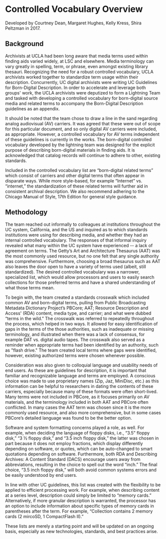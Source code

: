 # Controlled Vocabulary Overview

Developed by Courtney Dean, Margaret Hughes, Kelly Kress, Shira Peltzman in 2017.
  
## Background

Archivists at UCLA had been long aware that media terms used within finding aids varied widely, at LSC and elsewhere. Media terminology can vary greatly in spelling, term, or phrase, even amongst existing library thesauri. Recognizing the need for a robust controlled vocabulary, UCLA archivists worked together to standardize term usage within their description. Concurrently, UC digital archivists were writing UC Guidelines for Born-Digital Description. In order to accelerate and leverage both groups' work, the UCLA archivists were deputized to form a Lightning Team and tasked with developing a controlled vocabulary for born-digital source media and related terms to accompany the Born-Digital Description guidelines as an appendix. 

It should be noted that the team chose to draw a line in the sand regarding analog audiovisual (AV) carriers. It was agreed that these were out of scope for this particular document, and so only digital AV carriers were included, as appropriate. However, a controlled vocabulary for AV terms independent of these guidelines is currently in the works. The born-digital controlled vocabulary developed by the lightning team was designed for the explicit purpose of describing born-digital materials in finding aids. It is acknowledged that catalog records will continue to adhere to other, existing standards.

Included in the controlled vocabulary list are “born-digital related terms” which consist of carriers and other digital terms that often appear in disparate ways. While more style-based, for example “Internet” vs. “internet,” the standardization of these related terms will further aid in consistent archival description. We also recommend adhering to the Chicago Manual of Style, 17th Edition for general style guidance.

## Methodology
The team reached out informally to colleagues at institutions throughout the UC system, California, and the US and inquired as to which standards institutions were using for describing media, and whether they had an internal controlled vocabulary. The responses of that informal inquiry revealed what many within the UC system have experienced -- a lack of agreement on terms. The Getty’s Art and Architecture Thesaurus (AAT) was the most commonly used resource, but no one felt that any single authority was comprehensive. Furthermore, choosing a broad thesaurus such as AAT also leaves the door open to have a variety of terms used (albeit, still standardized). The desired controlled vocabulary was a narrower, specialized list, which would allow processors and users to easily search collections for those preferred terms and have a shared understanding of what those terms mean. 

To begin with, the team created a standards crosswalk which included common AV and born-digital terms, pulling from Public Broadcasting Metadata Dictionary Project’s PBCore; AAT; Resource Description and Access' (RDA) content, media type, and carrier; and what were dubbed “terms in the wild.” The crosswalk was referred to repeatedly throughout the process, which helped in two ways. It allowed for easy  identification of gaps in the terms of the those authorities, such as inadequate or missing terminology, and illustrated when there was a lack of consensus, for example DAT vs. digital audio tapes. The crosswalk also served as a reminder when appropriate terms had been identified by an authority, such as "flash drive." The team created local terms where gaps were identified, however, existing authorized terms were chosen whenever possible. 

Consideration was also given to colloquial language and usability needs of end users. As these are guidelines for description, it is important that familiar and recognizable language and terms are employed. A conscious choice was made to use proprietary names (Zip, Jaz, MiniDisc, etc.) as this information can be helpful to researchers in dating the contents of these carriers, especially because many of these formats were often short-lived. Many terms were not included in PBCore, as it focuses primarily on AV materials, and the terminology included in both AAT and PBCore often conflicted. In many cases the AAT term was chosen since it is the more commonly used resource, and also more comprehensive, but in some cases PBCore’s detailed language was found to be the better option. 

Software and system formatting concerns played a role, as well. For example, when deciding the language of floppy disks, i.e., “3.5” floppy disk,” “3 ½ floppy disk,” and “3.5 inch floppy disk,” the latter was chosen in part because it does not employ fractions, which display differently depending on software, or quotes, which can be auto-changed to smart quotations depending on software. Furthermore, both RDA and Describing Archives: A Content Standard (DACS) encourage users away from abbreviations, resulting in the choice to spell out the word “inch.” The final choice, “3.5 inch floppy disk,” will both avoid common systems errors and be easily understood by end users.

In line with other UC guidelines, this list was created with the flexibility to be applied to efficient processing work. For example, when describing content at a series level, description could simply be limited to “memory cards.” Alternatively, if more granular description is warranted, the processor has an option to include information about specific types of memory cards in parentheses after the term. For example, “Collection contains 2 memory cards (2 mircoSD, 1 CompactFlash II).”

These lists are merely a starting point and will be updated on an ongoing basis, especially as new technologies, standards, and best practices arise.

